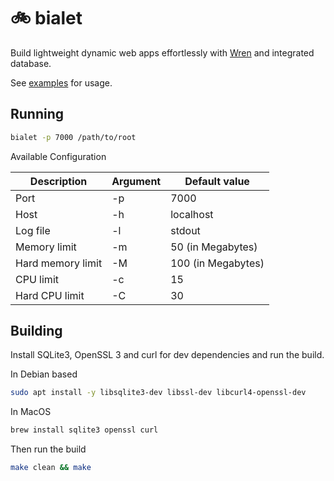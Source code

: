 # 🚲 bialet

Build lightweight dynamic web apps effortlessly with [Wren](https://wren.io/) and
integrated database.

See [examples](examples/run.md) for usage.

## Running

```bash
bialet -p 7000 /path/to/root
```

Available Configuration

| Description | Argument | Default value |
| --- | --- | --- |
| Port | -p | 7000 |
| Host | -h | localhost |
| Log file | -l | stdout |
| Memory limit | -m | 50 (in Megabytes) |
| Hard memory limit | -M | 100 (in Megabytes) |
| CPU limit | -c | 15 |
| Hard CPU limit | -C | 30 |

## Building

Install SQLite3, OpenSSL 3 and curl for dev dependencies and run the build.

In Debian based

```bash
sudo apt install -y libsqlite3-dev libssl-dev libcurl4-openssl-dev
```

In MacOS

```bash
brew install sqlite3 openssl curl
```

Then run the build

```bash
make clean && make
```

